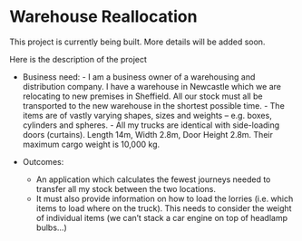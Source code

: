 # Warehouse Reallocation

This project is currently being built. More details will be added soon.

Here is the description of the project

- Business need: - I am a business owner of a warehousing and distribution company. I have a warehouse in Newcastle which we are relocating to new premises in Sheffield. All our stock must all be transported to the new warehouse in the shortest possible time. - The items are of vastly varying shapes, sizes and weights – e.g. boxes, cylinders and spheres. - All my trucks are identical with side-loading doors (curtains). Length 14m, Width 2.8m, Door Height 2.8m.
  Their maximum cargo weight is 10,000 kg.

- Outcomes:
  - An application which calculates the fewest journeys needed to transfer all my stock between the two locations.
  - It must also provide information on how to load the lorries (i.e. which items to load where on the truck). This needs to consider the weight of individual items (we can’t stack a car engine on top of headlamp bulbs…)
